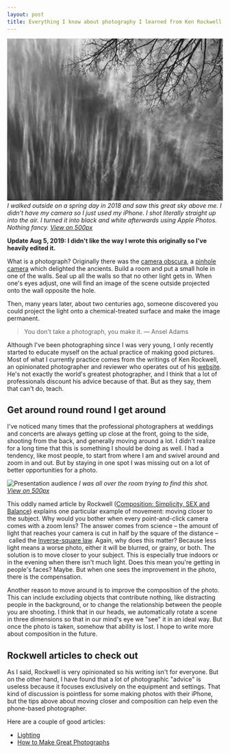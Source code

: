 ```yaml
---
layout: post
title: Everything I know about photography I learned from Ken Rockwell (part one)
---
```


![Bones of the Sky](/images/posts/2019/bones-of-the-sky.jpeg)
*I walked outside on a spring day in 2018 and saw this great sky above me. I didn't have my camera so I just used my iPhone. I shot literally straight up into the air. I turned it into black and white afterwards using Apple Photos. Nothing fancy. [View on 500px](https://500px.com/photo/255412055/the-bones-of-the-sky-by-simon-w)*

**Update Aug 5, 2019: I didn't like the way I wrote this originally so I've heavily edited it.**

What is a photograph? Originally there was the [camera obscura](https://en.m.wikipedia.org/wiki/Camera_obscura), a [pinhole camera](https://en.m.wikipedia.org/wiki/Pinhole_camera) which delighted the ancients. Build a room and put a small hole in one of the walls. Seal up all the walls so that no other light gets in. When one's eyes adjust, one will find an image of the scene outside projected onto the wall opposite the hole.

Then, many years later, about two centuries ago, someone discovered you could project the light onto a chemical-treated surface and make the image permanent.

> You don't take a photograph, you make it. — Ansel Adams

Although I've been photographing since I was very young, I only recently started to educate myself on the actual practice of making good pictures. Most of what I currently practice comes from the writings of Ken Rockwell, an opinionated photographer and reviewer who operates out of his [website](https://www.kenrockwell.com). He's not exactly the world's greatest photographer, and I think that a lot of professionals discount his advice because of that. But as they say, them that can't do, teach.

## Get around round round I get around

I've noticed many times that the professional photographers at weddings and concerts are always getting up close at the front, going to the side, shooting from the back, and generally moving around a lot. I didn't realize for a long time that this is something I should be doing as well. I had a tendency, like most people, to start from where I am and swivel around and zoom in and out. But by staying in one spot I was missing out on a lot of better opportunities for a photo.

![Presentation audience](/images/posts/2019/presentation-audience.jpg)
*I was all over the room trying to find this shot. [View on 500px](https://500px.com/photo/255411481/presentation-audience-by-simon-w)*

This oddly named article by Rockwell ([Composition: Simplicity, SEX and Balance](https://kenrockwell.com/tech/composition.htm)) explains one particular example of movement: moving closer to the subject. Why would you bother when every point-and-click camera comes with a zoom lens? The answer comes from science – the amount of light that reaches your camera is cut in half by the square of the distance – called the [Inverse-square law](https://en.wikipedia.org/wiki/Inverse-square_law). Again, why does this matter? Because less light means a worse photo, either it will be blurred, or grainy, or both. The solution is to move closer to your subject. This is especially true indoors or in the evening when there isn't much light. Does this mean you're getting in people's faces? Maybe. But when one sees the improvement in the photo, there is the compensation.

Another reason to move around is to improve the composition of the photo. This can include excluding objects that contribute nothing, like distracting people in the background, or to change the relationship between the people you are shooting. I think that in our heads, we automatically rotate a scene in three dimensions so that in our mind's eye we "see" it in an ideal way. But once the photo is taken, somehow that ability is lost. I hope to write more about composition in the future.

## Rockwell articles to check out

As I said, Rockwell is very opinionated so his writing isn't for everyone. But on the other hand, I have found that a lot of photographic "advice" is useless because it focuses exclusively on the equipment and settings. That kind of discussion is pointless for some making photos with their iPhone, but the tips above about moving closer and composition can help even the phone-based photographer.

Here are a couple of good articles:

- [Lighting](https://kenrockwell.com/tech/lighting.htm)
- [How to Make Great Photographs](https://kenrockwell.com/tech/howto.htm)
